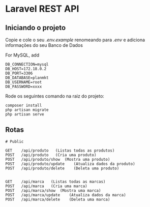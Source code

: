 # Laravel REST API

## Iniciando o projeto


Copie e cole o seu *.env.example* renomeando para *.env* e adiciona informações do seu Banco de Dados

For MySQL, add
```
DB_CONNECTION=mysql
DB_HOST=172.18.0.2
DB_PORT=3306
DB_DATABASE=planmkt
DB_USERNAME=root
DB_PASSWORD=xxxx
```

Rode os seguintes comando na raiz do projeto:

```
composer install
php artisan migrate
php artisan serve
```

## Rotas


```
# Public

GET    /api/produto   (Listas todas as produtos)
POST   /api/produto   (Cria uma produto)
POST   /api/produto/show  (Mostra uma produto)
POST   /api/produto/update    (Atualiza dados da produto)
POST   /api/produto/delete    (Deleta uma produto)


GET    /api/marca   (Listas todas as marcas)
POST   /api/marca   (Cria uma marca)
POST   /api/marca/show  (Mostra uma marca)
POST   /api/marca/update    (Atualiza dados da marca)
POST   /api/marca/delete    (Deleta uma marca)


```
